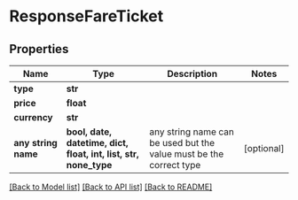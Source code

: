 # ResponseFareTicket


## Properties
Name | Type | Description | Notes
------------ | ------------- | ------------- | -------------
**type** | **str** |  | 
**price** | **float** |  | 
**currency** | **str** |  | 
**any string name** | **bool, date, datetime, dict, float, int, list, str, none_type** | any string name can be used but the value must be the correct type | [optional]

[[Back to Model list]](../README.md#documentation-for-models) [[Back to API list]](../README.md#documentation-for-api-endpoints) [[Back to README]](../README.md)


